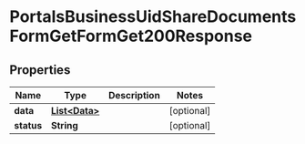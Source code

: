

# PortalsBusinessUidShareDocumentsFormGetFormGet200Response


## Properties

| Name | Type | Description | Notes |
|------------ | ------------- | ------------- | -------------|
|**data** | [**List&lt;Data&gt;**](Data.md) |  |  [optional] |
|**status** | **String** |  |  [optional] |



